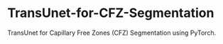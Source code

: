 # TransUnet-for-CFZ-Segmentation
TransUnet for Capillary Free Zones (CFZ) Segmentation using PyTorch.
